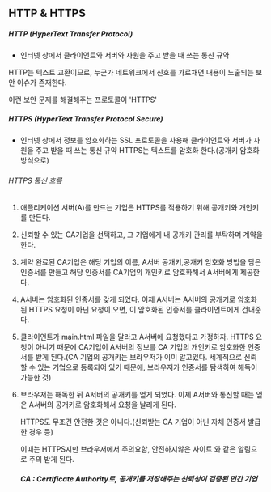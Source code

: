 ## HTTP & HTTPS



##### HTTP (HyperText Transfer Protocol)

- 인터넷 상에서 클라이언트와 서버와 자원을 주고 받을 때 쓰는 통신 규약



HTTP는 텍스트 교환이므로, 누군가 네트워크에서 신호를 가로채면 내용이 노출되는 보안 이슈가 존재한다.

이런 보안 문제를 해결해주는 프로토콜이 'HTTPS'



##### HTTPS (HyperText Transfer Protocol Secure)

- 인터넷 상에서 정보를 암호화하는 SSL 프로토콜을 사용해 클라이언트와 서버가 자원을 주고 받을 때 쓰는 통신 규약 HTTPS는 텍스트를 암호화 한다.(공개키 암호화 방식으로)



###### HTTPS 통신 흐름

1. 애플리케이션 서버(A)를 만드는 기업은 HTTPS를 적용하기 위해 공개키와 개인키를 만든다.

2. 신뢰할 수 있는 CA기업을 선택하고, 그 기업에게 내 공개키 관리를 부탁하며 계약을 한다.

3. 계약 완료된 CA기업은 해당 기업의 이름, A서버 공개키,공개키 암호화 방법을 담은 인증서를 만들고 해당 인증서를 CA기업의 개인키로 암호화해서 A서버에게 제공한다.

4. A서버는 암호화된 인증서를 갖게 되었다. 이제 A서버는 A서버의 공개키로 암호화된 HTTPS 요청이 아닌 요청이 오면, 이 암호화된 인증서를 클라이언트에게 건내준다.

5. 클라이언트가 main.html 파일을 달라고 A서버에 요청했다고 가정하자. HTTPS 요청이 아니기 때문에 CA기업이 A서버의 정보를 CA 기업의 개인키로 암호화한 인증서를 받게 된다.(CA 기업의 공개키는 브라우저가 이미 알고있다. 세계적으로 신뢰할 수 있는 기업으로 등록되어 있기 때문에, 브라우저가 인증서를 탐색하여 해독이 가능한 것)

6. 브라우저는 해독한 뒤 A서버의 공개키를 얻게 되었다. 이제 A서버와 통신할 때는 얻은 A서버의 공개키로 암호화해서 요청을 날리게 된다.
   
   HTTPS도 무조건 안전한 것은 아니다.(신뢰받는 CA 기업이 아닌 자체 인증서 발급한 경우 등)
   
   이때는 HTTPS지만 브라우저에서 주의요함, 안전하지않은 사이트 와 같은 알림으로 주의 받게 된다.
   
   ##### CA : Certificate Authority로, 공개키를 저장해주는 신뢰성이 검증된 민간 기업


